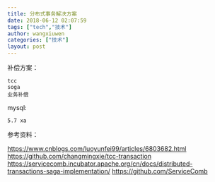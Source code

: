 ```yaml
---
title: 分布式事务解决方案
date: 2018-06-12 02:07:59
tags: ["tech","技术"]
author: wangxiuwen
categories: ["技术"]
layout: post
---
```


补偿方案：

    tcc
    soga
    业务补偿

mysql:

    5.7 xa
	
参考资料：

<https://www.cnblogs.com/luoyunfei99/articles/6803682.html>
<https://github.com/changmingxie/tcc-transaction>
<https://servicecomb.incubator.apache.org/cn/docs/distributed-transactions-saga-implementation/>
<https://github.com/ServiceComb>